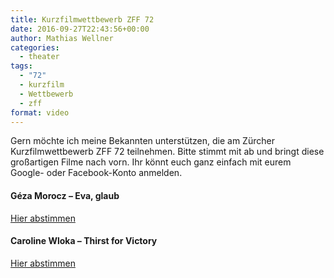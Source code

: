```yaml
---
title: Kurzfilmwettbewerb ZFF 72
date: 2016-09-27T22:43:56+00:00
author: Mathias Wellner
categories:
  - theater
tags:
  - "72"
  - kurzfilm
  - Wettbewerb
  - zff
format: video
---
```

Gern möchte ich meine Bekannten unterstützen, die am Zürcher Kurzfilmwettbewerb ZFF 72 teilnehmen. Bitte stimmt mit ab und bringt diese großartigen Filme nach vorn. Ihr könnt euch ganz einfach mit eurem Google- oder Facebook-Konto anmelden. 

#### G&eacute;za Morocz &ndash; Eva, glaub


  
<a href="http://72.zff.com/de/2016/1583/" title="Eva, glaub" target="_blank">Hier abstimmen</a>

#### Caroline Wloka &ndash; Thirst for Victory


  
<a href="http://72.zff.com/de/2016/1372/" title="Thirst for Victory" target="_blank">Hier abstimmen</a>